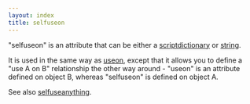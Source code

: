 ```yaml
---
layout: index
title: selfuseon
---
```


"selfuseon" is an attribute that can be either a [scriptdictionary](../types/scriptdictionary.html) or [string](../types/string.html).

It is used in the same way as [useon](useon.html), except that it allows you to define a "use A on B" relationship the other way around - "useon" is an attribute defined on object B, whereas "selfuseon" is defined on object A.

See also [selfuseanything](selfuseanything.html).
